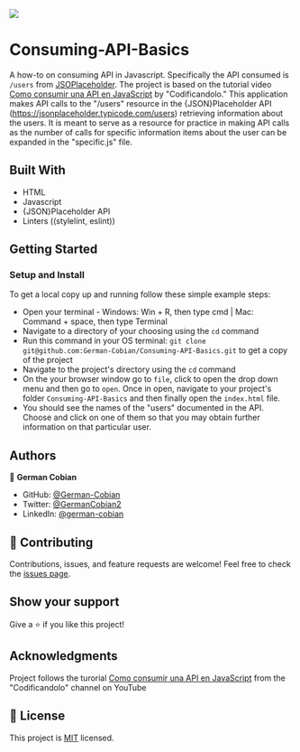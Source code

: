 ![](https://img.shields.io/badge/Microverse-blueviolet)

# Consuming-API-Basics

A how-to on consuming API in Javascript. Specifically the API consumed is `/users` from [JSOPlaceholder](https://jsonplaceholder.typicode.com/). The project is based on the tutorial video [Como consumir una API en JavaScript](https://youtu.be/a2cQ7YLyjzE) by "Codificandolo."
This application makes API calls to the "/users" resource in the {JSON}Placeholder API (https://jsonplaceholder.typicode.com/users) retrieving information about the users. It is meant to serve as a resource for practice in making API calls as the number of calls for specific information items about the user can be expanded in the "specific.js" file.

## Built With

* HTML
* Javascript
* {JSON}Placeholder API
* Linters ((stylelint, eslint))


## Getting Started

### Setup and Install

To get a local copy up and running follow these simple example steps:

* Open your terminal - Windows: Win + R, then type cmd | Mac: Command + space, then type Terminal
* Navigate to a directory of your choosing using the `cd` command
* Run this command in your OS terminal: `git clone git@github.com:German-Cobian/Consuming-API-Basics.git` to get a copy of the project
* Navigate to the project's directory using the `cd` command
* On the your browser window go to `file`, click to open the drop down menu and then go to `open`. Once in open, navigate to your project's folder `Consuming-API-Basics` and then finally open the `index.html` file.
* You should see the names of the "users" documented in the API. Choose and click on one of them so that you may obtain further information on that particular user.


## Authors

👤 **German Cobian**

* GitHub: [@German-Cobian](https://github.com/German-Cobian)
* Twitter: [@GermanCobian2](https://twitter.com/GermanCobian2)
* LinkedIn: [@german-cobian](https://www.linkedin.com/in/german-cobian/)


## 🤝 Contributing

Contributions, issues, and feature requests are welcome! Feel free to check the [issues page](https://github.com/German-Cobian/Consuming-API-Basics/issues).


## Show your support

Give a ⭐️ if you like this project!


## Acknowledgments

Project follows the turorial [Como consumir una API en JavaScript](https://youtu.be/a2cQ7YLyjzE) from the "Codificandolo" channel on YouTube


## 📝 License

This project is [MIT](https://github.com/German-Cobian/Consuming-API-Basics/blob/main/LICENSE) licensed.